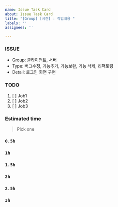 ```yaml
---
name: Issue Task Card
about: Issue Task Card
title: "[Group] [시간] : 작업내용 "
labels: ''
assignees: ''

---
```


### ISSUE
- Group:  클라이언트, 서버
- Type:  버그수정, 기능추가, 기능보완, 기능 삭제, 리팩토링
- Detail: 로그인 화면 구현

### TODO
1. [ ] Job1
2. [ ] Job2
3. [ ] Job3

### Estimated time
> Pick one
### `0.5h`
### `1h`
### `1.5h`
### `2h`
### `2.5h`
### `3h`
